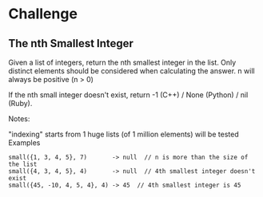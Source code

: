 <h1>Challenge</h1>
<h2>The nth Smallest Integer</h2>

Given a list of integers, return the nth smallest integer in the list. Only distinct elements should be considered when calculating the answer. n will always be positive (n > 0)

If the nth small integer doesn't exist, return -1 (C++) / None (Python) / nil (Ruby).

Notes:

"indexing" starts from 1
huge lists (of 1 million elements) will be tested
Examples
```
small({1, 3, 4, 5}, 7)       -> null  // n is more than the size of the list
small({4, 3, 4, 5}, 4)       -> null  // 4th smallest integer doesn't exist
small({45, -10, 4, 5, 4}, 4) -> 45  // 4th smallest integer is 45
```